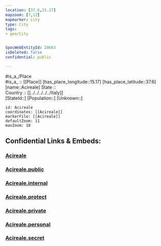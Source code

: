 ```yaml
---
location: [37.6,15.17] 
mapzoom: [7,12] 
mapmarker: city 
type: City
tags:
- geo/City


SpocWebEntityId: 28663
isDeleted: false
confidential: public

---
```

#is_a_/Place  
#is_a_ :: [[Place]] 
[has_place_longitude::15.17] 
[has_place_latitude::37.6] 
[name::Acireale] 
State ::  
Country :: [[../../../../../Italy]]  
[StateId::] 
[Population::] 
[Unknown::] 


```leaflet
id: Acireale
coordinates: [[Acireale]] 
markerFile: [[Acireale]] 
defaultZoom: 11 
maxZoom: 18
```


## Confidential Links & Embeds: 

### [Acireale](/_Standards/Earth/Continent/Europe/Europe~South/Italy/regions~Italy/Sicily/Catania/City/Acireale.md) 

### [Acireale.public](/_public/Earth/Continent/Europe/Europe~South/Italy/regions~Italy/Sicily/Catania/City/Acireale.public.md) 

### [Acireale.internal](/_internal/Earth/Continent/Europe/Europe~South/Italy/regions~Italy/Sicily/Catania/City/Acireale.internal.md) 

### [Acireale.protect](/_protect/Earth/Continent/Europe/Europe~South/Italy/regions~Italy/Sicily/Catania/City/Acireale.protect.md) 

### [Acireale.private](/_private/Earth/Continent/Europe/Europe~South/Italy/regions~Italy/Sicily/Catania/City/Acireale.private.md) 

### [Acireale.personal](/_personal/Earth/Continent/Europe/Europe~South/Italy/regions~Italy/Sicily/Catania/City/Acireale.personal.md) 

### [Acireale.secret](/_secret/Earth/Continent/Europe/Europe~South/Italy/regions~Italy/Sicily/Catania/City/Acireale.secret.md)

